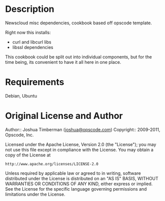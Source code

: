 Description
====

Newscloud misc dependencies, cookbook based off opscode template.

Right now this installs:

  * curl and libcurl libs
  * libssl dependencies

This cookbook could be split out into individual components, but for the time
being, its convenient to have it all here in one place.

Requirements
====

Debian, Ubuntu

Original License and Author
====

Author:: Joshua Timberman (<joshua@opscode.com>)
Copyright:: 2009-2011, Opscode, Inc.

Licensed under the Apache License, Version 2.0 (the "License");
you may not use this file except in compliance with the License.
You may obtain a copy of the License at

    http://www.apache.org/licenses/LICENSE-2.0

Unless required by applicable law or agreed to in writing, software
distributed under the License is distributed on an "AS IS" BASIS,
WITHOUT WARRANTIES OR CONDITIONS OF ANY KIND, either express or implied.
See the License for the specific language governing permissions and
limitations under the License.
